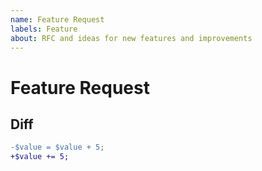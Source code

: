 ```yaml
---
name: Feature Request
labels: Feature
about: RFC and ideas for new features and improvements
---
```


# Feature Request

<!-- First, thank you for making a request. That takes time and we appreciate that! -->

## Diff

<!-- Use diff here in Markdown: https://stackoverflow.com/a/40883538/1348344 -->

```diff
-$value = $value + 5;
+$value += 5;
```
